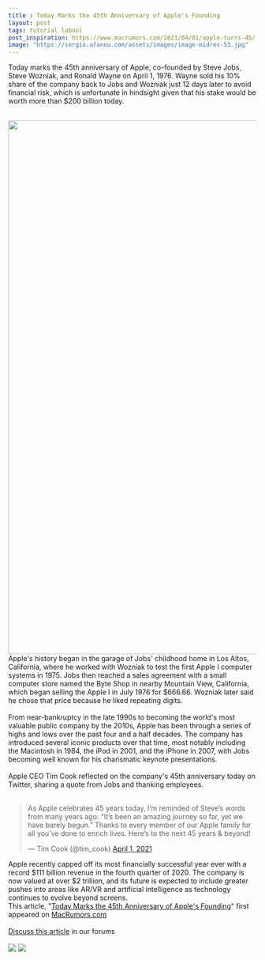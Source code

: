 ```yaml
---
title : Today Marks the 45th Anniversary of Apple's Founding
layout: post
tags: tutorial labnol
post_inspiration: https://www.macrumors.com/2021/04/01/apple-turns-45/
image: "https://sergio.afanou.com/assets/images/image-midres-53.jpg"
---
```


Today marks the 45th anniversary of Apple, co-founded by Steve Jobs, Steve Wozniak, and Ronald Wayne on April 1, 1976. Wayne sold his 10% share of the company back to Jobs and Wozniak just 12 days later to avoid financial risk, which is unfortunate in hindsight given that his stake would be worth more than &#36;200 billion today.
<br/>

<br/>
<img src="https://images.macrumors.com/article-new/2021/04/jobs-wozniak-1976.jpeg" alt="" width="1920" height="1080" class="aligncenter size-full wp-image-791965" />
<br/>
Apple's history began in the garage of Jobs' childhood home in Los Altos, California, where he worked with Wozniak to test the first Apple I computer systems in 1975. Jobs then reached a sales agreement with a small computer store named the Byte Shop in nearby Mountain View, California, which began selling the Apple I in July 1976 for &#36;666.66. Wozniak later said he chose that price because he liked repeating digits.
<br/>

<br/>
From near-bankruptcy in the late 1990s to becoming the world's most valuable public company by the 2010s, Apple has been through a series of highs and lows over the past four and a half decades. The company has introduced several iconic products over that time, most notably including the Macintosh in 1984, the iPod in 2001, and the iPhone in 2007, with Jobs becoming well known for his charismatic keynote presentations.
<br/>

<br/>
Apple CEO Tim Cook reflected on the company's 45th anniversary today on Twitter, sharing a quote from Jobs and thanking employees.
<br/>

<br/>
<div class="center-wrap"><blockquote class="twitter-tweet"><p lang="en" dir="ltr">As Apple celebrates 45 years today, I’m reminded of Steve’s words from many years ago: “It’s been an amazing journey so far, yet we have barely begun.” Thanks to every member of our Apple family for all you’ve done to enrich lives. Here’s to the next 45 years &amp; beyond!</p>&mdash; Tim Cook (@tim_cook) <a href="https://twitter.com/tim_cook/status/1377622693261021184?ref_src=twsrc%5Etfw">April 1, 2021</a></blockquote> <script async src="https://platform.twitter.com/widgets.js" charset="utf-8"></script></div>Apple recently capped off its most financially successful year ever with a record &#36;111 billion revenue in the fourth quarter of 2020. The company is now valued at over &#36;2 trillion, and its future is expected to include greater pushes into areas like AR/VR and artificial intelligence as technology continues to evolve beyond screens.<br/>This article, &quot;<a href="https://www.macrumors.com/2021/04/01/apple-turns-45/">Today Marks the 45th Anniversary of Apple&#039;s Founding</a>&quot; first appeared on <a href="https://www.macrumors.com">MacRumors.com</a><br/><br/><a href="https://forums.macrumors.com/threads/today-marks-the-45th-anniversary-of-apples-founding.2290313/">Discuss this article</a> in our forums<br/><br/><div class="feedflare">
<a href="http://feeds.macrumors.com/~ff/MacRumors-All?a=HvTPiD14nFY:BANcGT4-CLc:6W8y8wAjSf4"><img src="http://feeds.feedburner.com/~ff/MacRumors-All?d=6W8y8wAjSf4" border="0"></img></a> <a href="http://feeds.macrumors.com/~ff/MacRumors-All?a=HvTPiD14nFY:BANcGT4-CLc:qj6IDK7rITs"><img src="http://feeds.feedburner.com/~ff/MacRumors-All?d=qj6IDK7rITs" border="0"></img></a>
</div><img src="http://feeds.feedburner.com/~r/MacRumors-All/~4/HvTPiD14nFY" height="1" width="1" alt=""/>